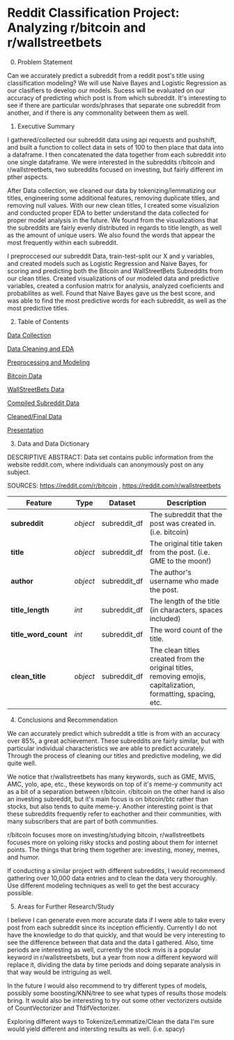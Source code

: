 # Reddit Classification Project: Analyzing r/bitcoin and r/wallstreetbets

0) Problem Statement
   
Can we accurately predict a subreddit from a reddit post's title using classification modeling?
We will use Naive Bayes and Logistic Regression as our clasifiers to develop our models.
Sucess will be evaluated on our accuracy of predicting which post is from which subreddit.
It's interesting to see if there are particular words/phrases that separate one subreddit from another, and if there is any commonality between them as well.

1) Executive Summary
    
I gathered/collected our subreddit data using api requests and pushshift, and built a function to collect data in sets of 100 to then place that data into a dataframe.
I then concatenated the data together from each subreddit into one single dataframe. We were interested in the subreddits r/bitcoin and r/wallstreetbets, two subreddits focused on investing, but fairly different im pther aspects.

After Data collection, we cleaned our data by tokenizing/lemmatizing our titles, engineering some additional features, removing duplicate titles, and removing null values. With our new clean titles, I created some visualizion and conducted proper EDA to better understand the data collected for proper model analysis in the future. We found from the visualizations that the subreddits are fairly evenly distributed in regards to title length, as well as the amount of unique users. We also found the words that appear the most frequently within each subreddit.

I preproccesed our subreddit Data, train-test-split our X and y variables, and created models such as Logistic Regression and Naive Bayes, for scoring and predicting both the Bitcoin and WallStreetBets Subreddits from our clean titles. Created visualizations of our modeled data and predictive variables, created a confusion matrix for analysis, analyzed coeficients and probabilites as well. Found that Naive Bayes gave us the best score, and was able to find the most predictive words for each subreddit, as well as the most predictive titles. 



2) Table of Contents

[Data Collection](code/01_Data_Collection.ipynb)

[Data Cleaning and EDA](code/02_Data_Cleaning_and_EDA.ipynb)

[Preprocessing and Modeling](code/03_Preprocessing_Modeling.ipynb)

[Bitcoin Data](data/btc.csv) 

[WallStreetBets Data](data/wsb.csv) 

[Compiled Subreddit Data](data/compiled_subreddit_data.csv)

[Cleaned/Final Data](data/clean_data.csv)

[Presentation](presentation/Reddit_Presentation.pdf)
   
3) Data and Data Dictionary

DESCRIPTIVE ABSTRACT: Data set contains public information from the website reddit.com, where individuals can anonymously post on any subject.

SOURCES: 
https://reddit.com/r/bitcoin , https://reddit.com/r/wallstreetbets

|Feature|Type|Dataset|Description|
|---|---|---|---|
|**subreddit**|*object*|subreddit_df|The subreddit that the post was created in. (i.e. bitcoin)
|**title**|*object*|subreddit_df|The original title taken from the post. (i.e. GME to the moon!) 
|**author**|*object*|subreddit_df|The author's username who made the post.
|**title_length**|*int*|subreddit_df|The length of the title (in characters, spaces included)
|**title_word_count**|*int*|subreddit_df|The word count of the title.
|**clean_title**|*object*|subreddit_df|The clean titles created from the original titles, removing emojis, capitalization, formatting, spacing, etc.

4) Conclusions and Recommendation

We can accurately predict which subreddit a title is from with an accuracy over 85%, a great achievement.
These subreddits are fairly similar, but with particular individual characteristics we are able to predict accurately.
Through the process of cleaning our titles and predictive modeling, we did quite well.

We notice that r/wallstreetbets has many keywords, such as GME, MVIS, AMC, yolo, ape, etc., these keywords on top of it's meme-y community act as a bit of a separation between r/bitcoin.
r/bitcoin on the other hand is also an investing subreddit, but it's main focus is on bitcoin/btc rather than stocks, but also tends to quite meme-y. 
Another interesting point is that these subreddits frequently refer to eachother and their communities, with many subscribers that are part of both communities. 

r/bitcoin focuses more on investing/studying bitcoin, r/wallstreetbets focuses more on yoloing risky stocks and posting about them for internet points. The things that bring them together are: investing, money, memes, and humor.

If conducting a similar project with different subreddits, I would recommend gathering over 10,000 data entries and to clean the data very thoroughly. Use different modeling techniques as well to get the best accuracy possible.

5) Areas for Further Research/Study

I believe I can generate even more accurate data if I were able to take every post from each subreddit since its inception efficiently. Currently I do not have the knowledge to do that quickly, and that would be very interesting to see the difference between that data and the data I gathered. Also, time periods are interesting as well, currently the stock mvis is a popular keyword in r/wallstreetsbets, but a year from now a different keyword will replace it, dividing the data by time periods and doing separate analysis in that way would be intriguing as well.

In the future I would also recommend to try different types of models, possibly some boosting/KNN/tree to see what types of results those models bring. It would also be interesting to try out some other vectorizers outside of CountVectorizer and TfdifVectorizer.

Exploring different ways to Tokenize/Lemmatize/Clean the data I'm sure would yield different and intersting results as well. (i.e. spacy)
